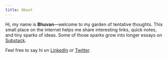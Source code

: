```yaml
---
title: About
---
```


Hi, my name is **Bhuvan**—welcome to my garden of tentative thoughts. This small place on the internet helps me share
interesting links, quick notes, and tiny sparks of ideas. Some of those sparks grow into longer essays on
[Substack](https://bhuvan.substack.com).

Feel free to say hi on [LinkedIn](https://www.linkedin.com/in/bebhuvan/) or
[Twitter](https://x.com/bebhuvan).
